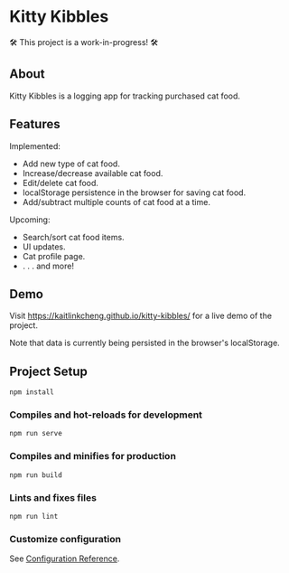 # Kitty Kibbles

🛠️ This project is a work-in-progress! 🛠️

## About
Kitty Kibbles is a logging app for tracking purchased cat food.

## Features
Implemented:
- Add new type of cat food.
- Increase/decrease available cat food.
- Edit/delete cat food.
- localStorage persistence in the browser for saving cat food.
- Add/subtract multiple counts of cat food at a time.

Upcoming:
- Search/sort cat food items.
- UI updates.
- Cat profile page.
- . . . and more!

## Demo
Visit https://kaitlinkcheng.github.io/kitty-kibbles/ for a live demo of the project.

Note that data is currently being persisted in the browser's localStorage.

## Project Setup
```
npm install
```

### Compiles and hot-reloads for development
```
npm run serve
```

### Compiles and minifies for production
```
npm run build
```

### Lints and fixes files
```
npm run lint
```

### Customize configuration
See [Configuration Reference](https://cli.vuejs.org/config/).
